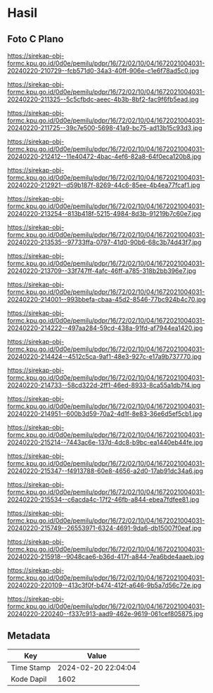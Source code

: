 # Hasil

## Foto C Plano

https://sirekap-obj-formc.kpu.go.id/0d0e/pemilu/pdpr/16/72/02/10/04/1672021004031-20240220-210729--fcb571d0-34a3-40ff-906e-c1e6f78ad5c0.jpg

https://sirekap-obj-formc.kpu.go.id/0d0e/pemilu/pdpr/16/72/02/10/04/1672021004031-20240220-211325--5c5cfbdc-aeec-4b3b-8bf2-fac9f6fb5ead.jpg

https://sirekap-obj-formc.kpu.go.id/0d0e/pemilu/pdpr/16/72/02/10/04/1672021004031-20240220-211725--39c7e500-5698-41a9-bc75-ad13b15c93d3.jpg

https://sirekap-obj-formc.kpu.go.id/0d0e/pemilu/pdpr/16/72/02/10/04/1672021004031-20240220-212412--11e40472-4bac-4ef6-82a8-64f0eca120b8.jpg

https://sirekap-obj-formc.kpu.go.id/0d0e/pemilu/pdpr/16/72/02/10/04/1672021004031-20240220-212921--d59b187f-8269-44c6-85ee-4b4ea77fcaf1.jpg

https://sirekap-obj-formc.kpu.go.id/0d0e/pemilu/pdpr/16/72/02/10/04/1672021004031-20240220-213254--813b418f-5215-4984-8d3b-91219b7c60e7.jpg

https://sirekap-obj-formc.kpu.go.id/0d0e/pemilu/pdpr/16/72/02/10/04/1672021004031-20240220-213535--97733ffa-0797-41d0-90b6-68c3b74d43f7.jpg

https://sirekap-obj-formc.kpu.go.id/0d0e/pemilu/pdpr/16/72/02/10/04/1672021004031-20240220-213709--33f747ff-4afc-46ff-a785-318b2bb396e7.jpg

https://sirekap-obj-formc.kpu.go.id/0d0e/pemilu/pdpr/16/72/02/10/04/1672021004031-20240220-214001--993bbefa-cbaa-45d2-8546-77bc924b4c70.jpg

https://sirekap-obj-formc.kpu.go.id/0d0e/pemilu/pdpr/16/72/02/10/04/1672021004031-20240220-214222--497aa284-59cd-438a-91fd-af7944ea1420.jpg

https://sirekap-obj-formc.kpu.go.id/0d0e/pemilu/pdpr/16/72/02/10/04/1672021004031-20240220-214424--4512c5ca-9af1-48e3-927c-e17a9b737770.jpg

https://sirekap-obj-formc.kpu.go.id/0d0e/pemilu/pdpr/16/72/02/10/04/1672021004031-20240220-214733--58cd322d-2ff1-46ed-8933-8ca55a1db7f4.jpg

https://sirekap-obj-formc.kpu.go.id/0d0e/pemilu/pdpr/16/72/02/10/04/1672021004031-20240220-214951--600b3d59-70a2-4d1f-8e83-36e6d5ef5cb1.jpg

https://sirekap-obj-formc.kpu.go.id/0d0e/pemilu/pdpr/16/72/02/10/04/1672021004031-20240220-215214--7443ac6e-137d-4dc8-b9bc-ea1440eb44fe.jpg

https://sirekap-obj-formc.kpu.go.id/0d0e/pemilu/pdpr/16/72/02/10/04/1672021004031-20240220-215347--f4913788-60e8-4656-a2d0-17ab91dc34a6.jpg

https://sirekap-obj-formc.kpu.go.id/0d0e/pemilu/pdpr/16/72/02/10/04/1672021004031-20240220-215534--c6acda4c-17f2-46fb-a844-ebea7fdfee81.jpg

https://sirekap-obj-formc.kpu.go.id/0d0e/pemilu/pdpr/16/72/02/10/04/1672021004031-20240220-215749--26553971-6324-4691-9da6-db15007f0eaf.jpg

https://sirekap-obj-formc.kpu.go.id/0d0e/pemilu/pdpr/16/72/02/10/04/1672021004031-20240220-215918--9048cae6-b36d-417f-a844-7ea6bde4aaeb.jpg

https://sirekap-obj-formc.kpu.go.id/0d0e/pemilu/pdpr/16/72/02/10/04/1672021004031-20240220-220109--413c3f0f-b474-412f-a646-9b5a7d56c72e.jpg

https://sirekap-obj-formc.kpu.go.id/0d0e/pemilu/pdpr/16/72/02/10/04/1672021004031-20240220-220240--f337c913-aad9-462e-9619-061cef805875.jpg


## Metadata

| Key        | Value               |
| ---------- | ------------------- |
| Time Stamp | 2024-02-20 22:04:04 |
| Kode Dapil | 1602                |



